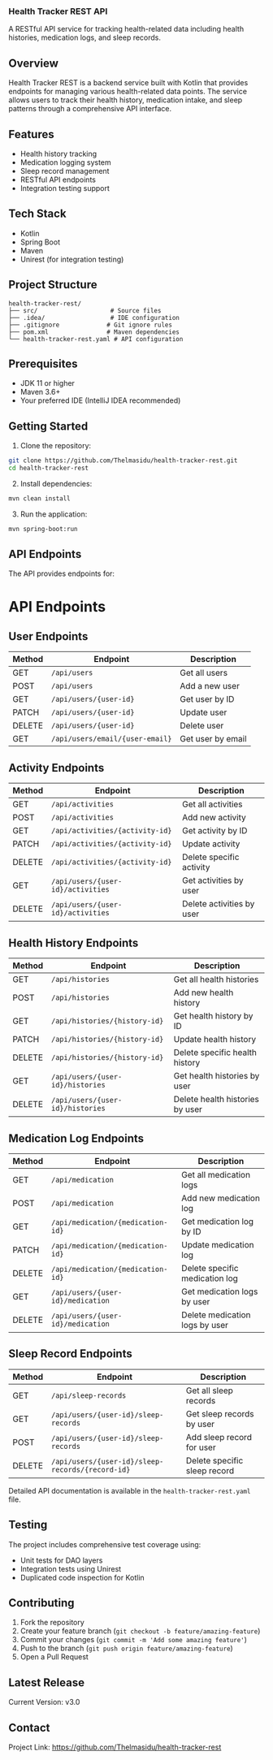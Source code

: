 ### Health Tracker REST API
A RESTful API service for tracking health-related data including health histories, medication logs, and sleep records.
## Overview
Health Tracker REST is a backend service built with Kotlin that provides endpoints for managing various health-related data points. The service allows users to track their health history, medication intake, and sleep patterns through a comprehensive API interface.
## Features
- Health history tracking
- Medication logging system
- Sleep record management
- RESTful API endpoints
- Integration testing support
## Tech Stack
- Kotlin
- Spring Boot
- Maven
- Unirest (for integration testing)
## Project Structure
```
health-tracker-rest/
├── src/                    # Source files
├── .idea/                  # IDE configuration
├── .gitignore             # Git ignore rules
├── pom.xml                # Maven dependencies
└── health-tracker-rest.yaml # API configuration
```
## Prerequisites
- JDK 11 or higher
- Maven 3.6+
- Your preferred IDE (IntelliJ IDEA recommended)
## Getting Started
1. Clone the repository:
```bash
git clone https://github.com/Thelmasidu/health-tracker-rest.git
cd health-tracker-rest
```
2. Install dependencies:
```bash
mvn clean install
```
3. Run the application:
```bash
mvn spring-boot:run
```
## API Endpoints
The API provides endpoints for:
# API Endpoints

## User Endpoints

| Method | Endpoint | Description |
|--------|----------|-------------|
| GET | `/api/users` | Get all users |
| POST | `/api/users` | Add a new user |
| GET | `/api/users/{user-id}` | Get user by ID |
| PATCH | `/api/users/{user-id}` | Update user |
| DELETE | `/api/users/{user-id}` | Delete user |
| GET | `/api/users/email/{user-email}` | Get user by email |

## Activity Endpoints

| Method | Endpoint | Description |
|--------|----------|-------------|
| GET | `/api/activities` | Get all activities |
| POST | `/api/activities` | Add new activity |
| GET | `/api/activities/{activity-id}` | Get activity by ID |
| PATCH | `/api/activities/{activity-id}` | Update activity |
| DELETE | `/api/activities/{activity-id}` | Delete specific activity |
| GET | `/api/users/{user-id}/activities` | Get activities by user |
| DELETE | `/api/users/{user-id}/activities` | Delete activities by user |

## Health History Endpoints

| Method | Endpoint | Description |
|--------|----------|-------------|
| GET | `/api/histories` | Get all health histories |
| POST | `/api/histories` | Add new health history |
| GET | `/api/histories/{history-id}` | Get health history by ID |
| PATCH | `/api/histories/{history-id}` | Update health history |
| DELETE | `/api/histories/{history-id}` | Delete specific health history |
| GET | `/api/users/{user-id}/histories` | Get health histories by user |
| DELETE | `/api/users/{user-id}/histories` | Delete health histories by user |

## Medication Log Endpoints

| Method | Endpoint | Description |
|--------|----------|-------------|
| GET | `/api/medication` | Get all medication logs |
| POST | `/api/medication` | Add new medication log |
| GET | `/api/medication/{medication-id}` | Get medication log by ID |
| PATCH | `/api/medication/{medication-id}` | Update medication log |
| DELETE | `/api/medication/{medication-id}` | Delete specific medication log |
| GET | `/api/users/{user-id}/medication` | Get medication logs by user |
| DELETE | `/api/users/{user-id}/medication` | Delete medication logs by user |

## Sleep Record Endpoints

| Method | Endpoint | Description |
|--------|----------|-------------|
| GET | `/api/sleep-records` | Get all sleep records |
| GET | `/api/users/{user-id}/sleep-records` | Get sleep records by user |
| POST | `/api/users/{user-id}/sleep-records` | Add sleep record for user |
| DELETE | `/api/users/{user-id}/sleep-records/{record-id}` | Delete specific sleep record 
Detailed API documentation is available in the `health-tracker-rest.yaml` file.
## Testing
The project includes comprehensive test coverage using:
- Unit tests for DAO layers
- Integration tests using Unirest
- Duplicated code inspection for Kotlin

## Contributing
1. Fork the repository
2. Create your feature branch (`git checkout -b feature/amazing-feature`)
3. Commit your changes (`git commit -m 'Add some amazing feature'`)
4. Push to the branch (`git push origin feature/amazing-feature`)
5. Open a Pull Request
## Latest Release
Current Version: v3.0

## Contact
Project Link: https://github.com/Thelmasidu/health-tracker-rest

